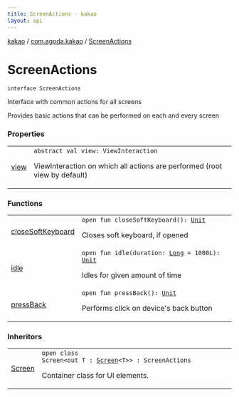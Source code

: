 ```yaml
---
title: ScreenActions - kakao
layout: api
---
```


<div class='api-docs-breadcrumbs'><a href="../../index.html">kakao</a> / <a href="../index.html">com.agoda.kakao</a> / <a href=".">ScreenActions</a></div>

# ScreenActions

<div class="signature"><code><span class="keyword">interface </span><span class="identifier">ScreenActions</span></code></div>

Interface with common actions for all screens

Provides basic actions that can be performed on each and every screen

### Properties

<table class="api-docs-table">
<tbody>
<tr>
<td markdown="1">

<a href="view.html">view</a>


</td>
<td markdown="1">
<div class="signature"><code><span class="keyword">abstract</span> <span class="keyword">val </span><span class="identifier">view</span><span class="symbol">: </span><span class="identifier">ViewInteraction</span></code></div>

ViewInteraction on which all actions are performed (root view by default)


</td>
</tr>
</tbody>
</table>

### Functions

<table class="api-docs-table">
<tbody>
<tr>
<td markdown="1">

<a href="close-soft-keyboard.html">closeSoftKeyboard</a>


</td>
<td markdown="1">
<div class="signature"><code><span class="keyword">open</span> <span class="keyword">fun </span><span class="identifier">closeSoftKeyboard</span><span class="symbol">(</span><span class="symbol">)</span><span class="symbol">: </span><a href="https://kotlinlang.org/api/latest/jvm/stdlib/kotlin/-unit/index.html"><span class="identifier">Unit</span></a></code></div>

Closes soft keyboard, if opened


</td>
</tr>
<tr>
<td markdown="1">

<a href="idle.html">idle</a>


</td>
<td markdown="1">
<div class="signature"><code><span class="keyword">open</span> <span class="keyword">fun </span><span class="identifier">idle</span><span class="symbol">(</span><span class="parameterName" id="com.agoda.kakao.ScreenActions$idle(kotlin.Long)/duration">duration</span><span class="symbol">:</span>&nbsp;<a href="https://kotlinlang.org/api/latest/jvm/stdlib/kotlin/-long/index.html"><span class="identifier">Long</span></a>&nbsp;<span class="symbol">=</span>&nbsp;1000L<span class="symbol">)</span><span class="symbol">: </span><a href="https://kotlinlang.org/api/latest/jvm/stdlib/kotlin/-unit/index.html"><span class="identifier">Unit</span></a></code></div>

Idles for given amount of time


</td>
</tr>
<tr>
<td markdown="1">

<a href="press-back.html">pressBack</a>


</td>
<td markdown="1">
<div class="signature"><code><span class="keyword">open</span> <span class="keyword">fun </span><span class="identifier">pressBack</span><span class="symbol">(</span><span class="symbol">)</span><span class="symbol">: </span><a href="https://kotlinlang.org/api/latest/jvm/stdlib/kotlin/-unit/index.html"><span class="identifier">Unit</span></a></code></div>

Performs click on device's back button


</td>
</tr>
</tbody>
</table>

### Inheritors

<table class="api-docs-table">
<tbody>
<tr>
<td markdown="1">

<a href="../-screen/index.html">Screen</a>


</td>
<td markdown="1">
<div class="signature"><code><span class="keyword">open</span> <span class="keyword">class </span><span class="identifier">Screen</span><span class="symbol">&lt;</span><span class="keyword">out</span>&nbsp;<span class="identifier">T</span>&nbsp;<span class="symbol">:</span>&nbsp;<a href="../-screen/index.html"><span class="identifier">Screen</span></a><span class="symbol">&lt;</span><span class="identifier">T</span><span class="symbol">&gt;</span><span class="symbol">&gt;</span>&nbsp;<span class="symbol">:</span>&nbsp;<span class="identifier">ScreenActions</span></code></div>

Container class for UI elements.


</td>
</tr>
</tbody>
</table>
